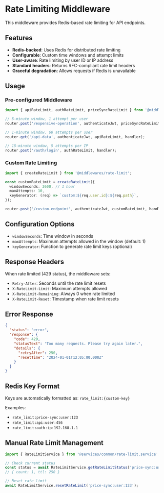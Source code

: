 # Rate Limiting Middleware

This middleware provides Redis-based rate limiting for API endpoints.

## Features

- **Redis-backed**: Uses Redis for distributed rate limiting
- **Configurable**: Custom time windows and attempt limits
- **User-aware**: Rate limiting by user ID or IP address
- **Standard headers**: Returns RFC-compliant rate limit headers
- **Graceful degradation**: Allows requests if Redis is unavailable

## Usage

### Pre-configured Middleware

```typescript
import { apiRateLimit, authRateLimit, priceSyncRateLimit } from '@middlewares/rate-limit';

// 5-minute window, 1 attempt per user
router.post('/expensive-operation', authenticateJwt, priceSyncRateLimit, handler);

// 1-minute window, 60 attempts per user
router.get('/api-data', authenticateJwt, apiRateLimit, handler);

// 15-minute window, 5 attempts per IP
router.post('/auth/login', authRateLimit, handler);
```

### Custom Rate Limiting

```typescript
import { createRateLimit } from '@middlewares/rate-limit';

const customRateLimit = createRateLimit({
  windowSeconds: 3600, // 1 hour
  maxAttempts: 10,
  keyGenerator: (req) => `custom:${req.user.id}:${req.path}`,
});

router.post('/custom-endpoint', authenticateJwt, customRateLimit, handler);
```

## Configuration Options

- `windowSeconds`: Time window in seconds
- `maxAttempts`: Maximum attempts allowed in the window (default: 1)
- `keyGenerator`: Function to generate rate limit keys (optional)

## Response Headers

When rate limited (429 status), the middleware sets:

- `Retry-After`: Seconds until the rate limit resets
- `X-RateLimit-Limit`: Maximum attempts allowed
- `X-RateLimit-Remaining`: Always 0 when rate limited
- `X-RateLimit-Reset`: Timestamp when rate limit resets

## Error Response

```json
{
  "status": "error",
  "response": {
    "code": 429,
    "statusText": "Too many requests. Please try again later.",
    "details": {
      "retryAfter": 250,
      "resetTime": "2024-01-01T12:05:00.000Z"
    }
  }
}
```

## Redis Key Format

Keys are automatically formatted as: `rate_limit:{custom-key}`

Examples:

- `rate_limit:price-sync:user:123`
- `rate_limit:api:user:456`
- `rate_limit:auth:ip:192.168.1.1`

## Manual Rate Limit Management

```typescript
import { RateLimitService } from '@services/common/rate-limit.service';

// Check current status
const status = await RateLimitService.getRateLimitStatus('price-sync:user:123');
// { count: 1, ttl: 250 }

// Reset rate limit
await RateLimitService.resetRateLimit('price-sync:user:123');
```
